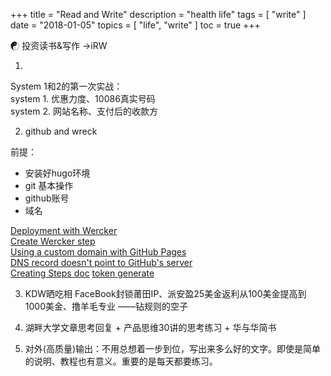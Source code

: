 +++
title = "Read and Write"
description = "health life"
tags = [
    "write"
]
date = "2018-01-05"
topics = [
    "life",
    "write"
]
toc = true
+++

☯ 投资读书&写作 →iRW 

1. 
System 1和2的第一次实战：</br>
system 1. 优惠力度、10086真实号码</br>
system 2. 网站名称、支付后的收款方

2. github and wreck

前提：

- 安装好hugo环境
- git 基本操作
- github账号
- 域名

[Deployment with Wercker](https://gohugo.io/hosting-and-deployment/deployment-with-wercker/)</br>
[Create Wercker step](https://app.wercker.com/applications/create-step)</br>
[Using a custom domain with GitHub Pages](https://help.github.com/articles/using-a-custom-domain-with-github-pages/)</br>
[DNS record doesn't point to GitHub's server](https://help.github.com/articles/troubleshooting-custom-domains/#dns-configuration-errors)</br>
[Creating Steps doc](http://devcenter.wercker.com/docs/steps/creating-steps)
[token generate](https://help.github.com/articles/creating-a-personal-access-token-for-the-command-line/)

3. KDW晒吃相
FaceBook封锁莆田IP、派安盈25美金返利从100美金提高到1000美金、撸羊毛专业
——钻规则的空子

4. 湖畔大学文章思考回复 + 产品思维30讲的思考练习 + 华与华简书

5. 对外(高质量)输出：不用总想着一步到位，写出来多么好的文字。即使是简单的说明、教程也有意义。重要的是每天都要练习。
